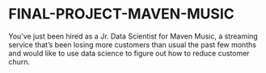 # FINAL-PROJECT-MAVEN-MUSIC
You’ve just been hired as a Jr. Data Scientist for Maven Music, a streaming service that’s been losing more customers than usual the past few months and would like to use data science to figure out how to reduce customer churn.

